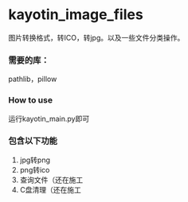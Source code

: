 # kayotin_image_files
图片转换格式，转ICO，转jpg。以及一些文件分类操作。

### 需要的库：

pathlib，pillow

### How to use

运行kayotin_main.py即可

### 包含以下功能

1. jpg转png
2. png转ico
3. 查询文件（还在施工
4. C盘清理（还在施工

